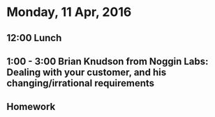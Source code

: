 Monday, 11 Apr, 2016
====================

12:00 Lunch
-----------

1:00 - 3:00 Brian Knudson from Noggin Labs: Dealing with your customer, and his changing/irrational requirements
----------------------------------------------------------------------------------------------------------------

Homework
--------
